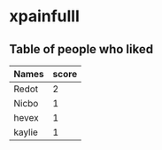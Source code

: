 # xpainfulll
## Table of people who liked
Names | score
--- | ---
Redot | 2
Nicbo | 1
hevex | 1
kaylie | 1
